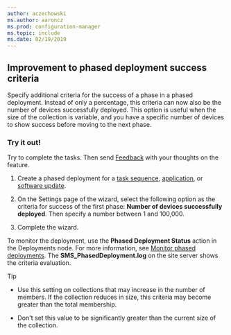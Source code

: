 ```yaml
---
author: aczechowski
ms.author: aaroncz
ms.prod: configuration-manager
ms.topic: include
ms.date: 02/19/2019
---
```


## <a name="bkmk_pod"></a> Improvement to phased deployment success criteria
<!--3555946-->

Specify additional criteria for the success of a phase in a phased deployment. Instead of only a percentage, this criteria can now also be the number of devices successfully deployed. This option is useful when the size of the collection is variable, and you have a specific number of devices to show success before moving to the next phase.


### Try it out!

Try to complete the tasks. Then send [Feedback](/sccm/core/understand/find-help#product-feedback) with your thoughts on the feature.

1. Create a phased deployment for a [task sequence](/sccm/osd/deploy-use/create-phased-deployments), [application](/sccm/osd/deploy-use/create-phased-deployments?toc=/sccm/app/toc.json&bc=/sccm/app/breadcrumb/toc.json), or [software update](/sccm/osd/deploy-use/create-phased-deployments?toc=/sccm/sum/toc.json&bc=/sccm/sum/breadcrumb/toc.json).  

2. On the Settings page of the wizard, select the following option as the criteria for success of the first phase: **Number of devices successfully deployed**. Then specify a number between 1 and 100,000.  

3. Complete the wizard.  

To monitor the deployment, use the **Phased Deployment Status** action in the Deployments node. For more information, see [Monitor phased deployments](/sccm/osd/deploy-use/manage-monitor-phased-deployments#bkmk_monitor). The **SMS_PhasedDeployment.log** on the site server shows the criteria evaluation.

> [!Tip]  
> - Use this setting on collections that may increase in the number of members. If the collection reduces in size, this criteria may become greater than the total membership. 
> 
> - Don't set this value to be significantly greater than the current size of the collection.  

